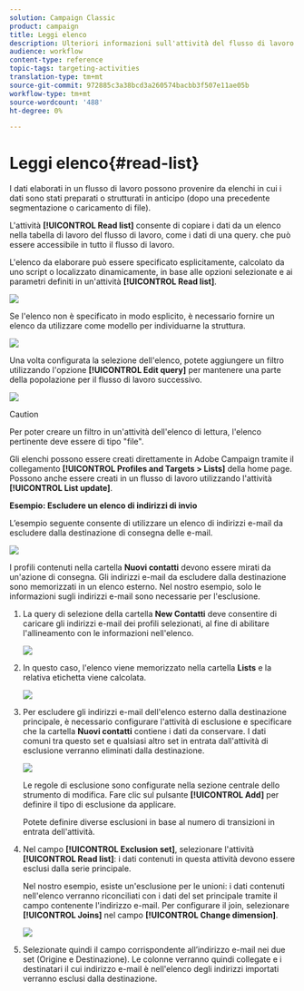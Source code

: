 ```yaml
---
solution: Campaign Classic
product: campaign
title: Leggi elenco
description: Ulteriori informazioni sull'attività del flusso di lavoro Leggi elenco
audience: workflow
content-type: reference
topic-tags: targeting-activities
translation-type: tm+mt
source-git-commit: 972885c3a38bcd3a260574bacbb3f507e11ae05b
workflow-type: tm+mt
source-wordcount: '488'
ht-degree: 0%

---
```



# Leggi elenco{#read-list}

I dati elaborati in un flusso di lavoro possono provenire da elenchi in cui i dati sono stati preparati o strutturati in anticipo (dopo una precedente segmentazione o caricamento di file).

L&#39;attività **[!UICONTROL Read list]** consente di copiare i dati da un elenco nella tabella di lavoro del flusso di lavoro, come i dati di una query. che può essere accessibile in tutto il flusso di lavoro.

L&#39;elenco da elaborare può essere specificato esplicitamente, calcolato da uno script o localizzato dinamicamente, in base alle opzioni selezionate e ai parametri definiti in un&#39;attività **[!UICONTROL Read list]**.

![](assets/list_edit_select_option_01.png)

Se l&#39;elenco non è specificato in modo esplicito, è necessario fornire un elenco da utilizzare come modello per individuarne la struttura.

![](assets/s_advuser_list_template_select.png)

Una volta configurata la selezione dell&#39;elenco, potete aggiungere un filtro utilizzando l&#39;opzione **[!UICONTROL Edit query]** per mantenere una parte della popolazione per il flusso di lavoro successivo.

![](assets/wf_readlist_1.png)

>[!CAUTION]
>
>Per poter creare un filtro in un&#39;attività dell&#39;elenco di lettura, l&#39;elenco pertinente deve essere di tipo &quot;file&quot;.

Gli elenchi possono essere creati direttamente in  Adobe Campaign tramite il collegamento **[!UICONTROL Profiles and Targets > Lists]** della home page. Possono anche essere creati in un flusso di lavoro utilizzando l&#39;attività **[!UICONTROL List update]**.

**Esempio: Escludere un elenco di indirizzi di invio**

L’esempio seguente consente di utilizzare un elenco di indirizzi e-mail da escludere dalla destinazione di consegna delle e-mail.

![](assets/s_advuser_list_read_sample_1.png)

I profili contenuti nella cartella **Nuovi contatti** devono essere mirati da un&#39;azione di consegna. Gli indirizzi e-mail da escludere dalla destinazione sono memorizzati in un elenco esterno. Nel nostro esempio, solo le informazioni sugli indirizzi e-mail sono necessarie per l&#39;esclusione.

1. La query di selezione della cartella **New Contatti** deve consentire di caricare gli indirizzi e-mail dei profili selezionati, al fine di abilitare l&#39;allineamento con le informazioni nell&#39;elenco.

   ![](assets/s_advuser_list_read_sample_0.png)

1. In questo caso, l&#39;elenco viene memorizzato nella cartella **Lists** e la relativa etichetta viene calcolata.

   ![](assets/s_advuser_list_read_sample_2.png)

1. Per escludere gli indirizzi e-mail dell&#39;elenco esterno dalla destinazione principale, è necessario configurare l&#39;attività di esclusione e specificare che la cartella **Nuovi contatti** contiene i dati da conservare. I dati comuni tra questo set e qualsiasi altro set in entrata dall&#39;attività di esclusione verranno eliminati dalla destinazione.

   ![](assets/s_advuser_list_read_sample_3.png)

   Le regole di esclusione sono configurate nella sezione centrale dello strumento di modifica. Fare clic sul pulsante **[!UICONTROL Add]** per definire il tipo di esclusione da applicare.

   Potete definire diverse esclusioni in base al numero di transizioni in entrata dell&#39;attività.

1. Nel campo **[!UICONTROL Exclusion set]**, selezionare l&#39;attività **[!UICONTROL Read list]**: i dati contenuti in questa attività devono essere esclusi dalla serie principale.

   Nel nostro esempio, esiste un&#39;esclusione per le unioni: i dati contenuti nell&#39;elenco verranno riconciliati con i dati del set principale tramite il campo contenente l&#39;indirizzo e-mail. Per configurare il join, selezionare **[!UICONTROL Joins]** nel campo **[!UICONTROL Change dimension]**.

   ![](assets/s_advuser_list_read_sample_4.png)

1. Selezionate quindi il campo corrispondente all’indirizzo e-mail nei due set (Origine e Destinazione). Le colonne verranno quindi collegate e i destinatari il cui indirizzo e-mail è nell&#39;elenco degli indirizzi importati verranno esclusi dalla destinazione.

